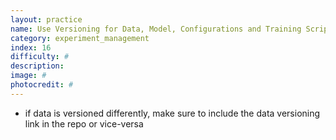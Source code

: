 ```yaml
---
layout: practice
name: Use Versioning for Data, Model, Configurations and Training Scripts
category: experiment_management
index: 16
difficulty: #
description:
image: #
photocredit: #
---
```


- if data is versioned differently, make sure to include the data versioning link in the repo or vice-versa